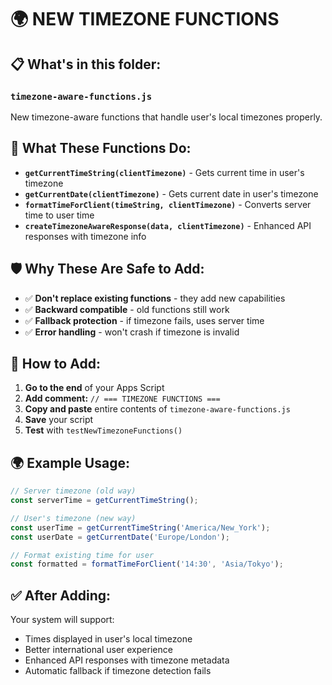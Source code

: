 # 🌍 NEW TIMEZONE FUNCTIONS

## 📋 **What's in this folder:**

### **`timezone-aware-functions.js`**
New timezone-aware functions that handle user's local timezones properly.

## 🎯 **What These Functions Do:**

- **`getCurrentTimeString(clientTimezone)`** - Gets current time in user's timezone
- **`getCurrentDate(clientTimezone)`** - Gets current date in user's timezone  
- **`formatTimeForClient(timeString, clientTimezone)`** - Converts server time to user time
- **`createTimezoneAwareResponse(data, clientTimezone)`** - Enhanced API responses with timezone info

## 🛡️ **Why These Are Safe to Add:**

- ✅ **Don't replace existing functions** - they add new capabilities
- ✅ **Backward compatible** - old functions still work
- ✅ **Fallback protection** - if timezone fails, uses server time
- ✅ **Error handling** - won't crash if timezone is invalid

## 🔧 **How to Add:**

1. **Go to the end** of your Apps Script
2. **Add comment:** `// === TIMEZONE FUNCTIONS ===`
3. **Copy and paste** entire contents of `timezone-aware-functions.js`
4. **Save** your script
5. **Test** with `testNewTimezoneFunctions()`

## 🌍 **Example Usage:**

```javascript
// Server timezone (old way)
const serverTime = getCurrentTimeString();

// User's timezone (new way)
const userTime = getCurrentTimeString('America/New_York');
const userDate = getCurrentDate('Europe/London');

// Format existing time for user
const formatted = formatTimeForClient('14:30', 'Asia/Tokyo');
```

## ✅ **After Adding:**

Your system will support:
- Times displayed in user's local timezone
- Better international user experience
- Enhanced API responses with timezone metadata
- Automatic fallback if timezone detection fails